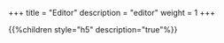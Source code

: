+++
title = "Editor"
description = "editor"
weight = 1
+++

{{%children style="h5" description="true"%}}